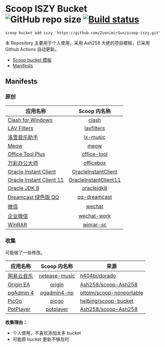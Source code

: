 # Scoop ISZY Bucket ![GitHub repo size](https://img.shields.io/github/repo-size/zvonimirsun/scoop-iszy?style=flat&logo=github) [![Build status](https://img.shields.io/appveyor/ci/zvonimirsun/scoop-iszy/master?style=flat&logo=appveyor)](https://ci.appveyor.com/project/ZvonimirSun/scoop-iszy)

`scoop bucket add iszy 'https://github.com/ZvonimirSun/scoop-iszy.git'`

本 Repository 主要用于个人使用，采用 Ash258 大佬的项目模板，已采用 Github Actions 自动更新。

-   [Scoop bucket 模板](https://github.com/Ash258/GenericBucket)
-   [Manifests](#manifests)

## Manifests

### 原创

| 应用名称                                                                                     |                         Scoop 内名称                         |
| -------------------------------------------------------------------------------------------- | :----------------------------------------------------------: |
| [Clash for Windows](https://github.com/Fndroid/clash_for_windows_pkg)                        |                 [clash](./bucket/clash.json)                 |
| [LAV Filters](https://github.com/Nevcairiel/LAVFilters)                                      |            [lavfilters](./bucket/lavfilters.json)            |
| [洛雪音乐助手](https://github.com/lyswhut/lx-music-desktop)                                  |              [lx-music](./bucket/lx-music.json)              |
| [Meow](https://github.com/ZvonimirSun/MEOW)                                                  |                  [meow](./bucket/meow.json)                  |
| [Office Tool Plus](https://otp.landian.vip/zh-cn/)                                           |           [office-tool](./bucket/office-tool.json)           |
| [万彩办公大师](http://www.wofficebox.com/)                                                   |             [officebox](./bucket/officebox.json)             |
| [Oracle Instant Client](https://www.oracle.com/database/technologies/instant-client.html)    |   [OracleInstantClient](./bucket/OracleInstantClient.json)   |
| [Oracle Instant Client 11](https://www.oracle.com/database/technologies/instant-client.html) | [OracleInstantClient11](./bucket/OracleInstantClient11.json) |
| [Oracle JDK 8](https://www.oracle.com/technetwork/java/javase/overview/index.html)           |            [oraclejdk8](./bucket/oraclejdk8.json)            |
| [Dreamcast 绿色版 QQ](http://dreamcast2.ys168.com/)                                          |          [qq-dreamcast](./bucket/qq-dreamcast.json)          |
| [微信](https://pc.weixin.qq.com/)                                                            |                [wechat](./bucket/wechat.json)                |
| [企业微信](https://work.weixin.qq.com/)                                                      |           [wechat-work](./bucket/wechat-work.json)           |
| [WinRAR](https://www.win-rar.com/)                                                           |             [winrar-sc](./bucket/winrar-sc.json)             |

### 收集

可能做了一些修改。

| 应用名称                                      |                  Scoop 内名称                  | 来源                                                                    |
| --------------------------------------------- | :--------------------------------------------: | ----------------------------------------------------------------------- |
| [网易云音乐](https://music.163.com/)          | [netease-music](./external/netease-music.json) | [h404bi/dorado](https://github.com/h404bi/dorado)                       |
| [Origin EA](https://www.origin.com/)          |        [origin](./external/origin.json)        | [Ash258/scoop-Ash258](https://github.com/Ash258/scoop-Ash258)           |
| [pgAdmin 4](https://www.pgadmin.org)          |   [pgadmin4-np](./external/pgadmin4-np.json)   | [oltolm/scoop-nonportable](https://github.com/oltolm/scoop-nonportable) |
| [PicGo](https://github.com/Molunerfinn/PicGo) |         [picgo](./external/picgo.json)         | [helbing/scoop-bucket](https://github.com/helbing/scoop-bucket)         |
| [PotPlayer](https://potplayer.daum.net)       |     [potplayer](./external/potplayer.json)     | [Ash258/scoop-Ash258](https://github.com/Ash258/scoop-Ash258)           |

**收集理由：**

-   个人使用，不喜欢添加太多 bucket
-   可能原 bucket 更新不够及时
